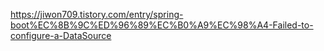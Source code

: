 https://jiwon709.tistory.com/entry/spring-boot%EC%8B%9C%ED%96%89%EC%B0%A9%EC%98%A4-Failed-to-configure-a-DataSource
